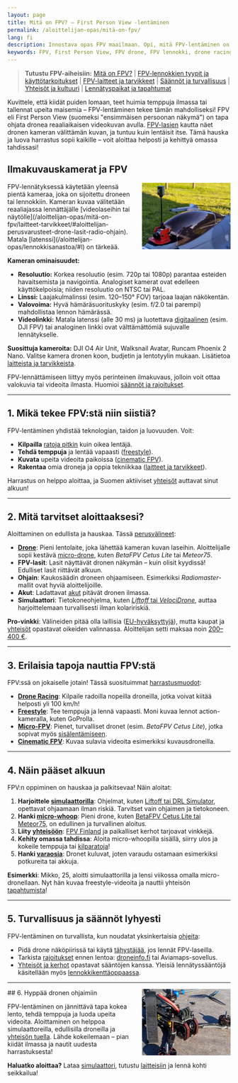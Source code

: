 ```yaml
---
layout: page
title: Mitä on FPV? – First Person View -lentäminen
permalink: /aloittelijan-opas/mitä-on-fpv/
lang: fi
description: Innostava opas FPV maailmaan. Opi, mitä FPV-lentäminen on, miten pääset alkuun, mitä harrastusmuotoja on (racing, freestyle, cinematic)
keywords: FPV, First Person View, FPV drone, FPV lennokki, drone racing, freestyle drone, cinematic FPV, micro drone, Tiny Whoop, FPV lasit, FPV simulaattori, FPV aloittaminen, FPV Suomi
---
```


> **Tutustu FPV-aiheisiin:** [Mitä on FPV?](/aloittelijan-opas/mitä-on-fpv/) | [FPV-lennokkien tyypit ja käyttötarkoitukset](/aloittelijan-opas/mitä-on-fpv/tyypit-käyttötarkoitukset/) | [FPV-laitteet ja tarvikkeet](/aloittelijan-opas/mitä-on-fpv/laitteet-tarvikkeet/) | [Säännöt ja turvallisuus](/aloittelijan-opas/mitä-on-fpv/Lainsäädäntö-turvallisuus/) | [Yhteisöt ja kultuuri](/aloittelijan-opas/mitä-on-fpv/yhteisöt-kulttuuri/) | [Lennätyspaikat ja tapahtumat](/aloittelijan-opas/mitä-on-fpv/lennätyspaikat-tapahtumat/)

Kuvittele, että kiidät puiden lomaan, teet huimia temppuja ilmassa tai tallennat upeita maisemia – FPV-lentäminen tekee tämän mahdolliseksi! FPV eli First Person View (suomeksi "ensimmäisen persoonan näkymä") on tapa ohjata dronea reaaliaikaisen videokuvan avulla. [FPV-lasien](/aloittelijan-opas/mitä-on-fpv/laitteet-tarvikkeet/#aloittelijan-perusvarusteet-drone-lasit-radio-ohjain) kautta näet dronen kameran välittämän kuvan, ja tuntuu kuin lentäisit itse. Tämä hauska ja luova harrastus sopii kaikille – voit aloittaa helposti ja kehittyä omassa tahdissasi!

## Ilmakuvauskamerat ja FPV

<a href="/images/lennokkikuvia/FPV%20lennokki.jpg">
    <img src="/images/FPV-lennokki-pieni.png" alt="FPV-lennokki" style="float: right; width: 200px; margin-left: 15px;" />
</a>
FPV-lennätyksessä käytetään yleensä pientä kameraa, joka on sijoitettu droneen tai lennokkiin. Kameran kuvaa välitetään reaaliajassa lennättäjälle [videolaseihin tai näytölle](/aloittelijan-opas/mitä-on-fpv/laitteet-tarvikkeet/#aloittelijan-perusvarusteet-drone-lasit-radio-ohjain). Matala [latenssi](/aloittelijan-opas/lennokkisanastoa/#l) on tärkeää.

**Kameran ominaisuudet:**

- **Resoluutio:** Korkea resoluutio (esim. 720p tai 1080p) parantaa esteiden havaitsemista ja navigointia. Analogiset kamerat ovat edelleen käyttökelpoisia; niiden resoluutio on NTSC tai PAL.
- **Linssi:** Laajakulmalinssi (esim. 120–150° FOV) tarjoaa laajan näkökentän.
- **Valovoima:** Hyvä hämäräsuorituskyky (esim. f/2.0 tai parempi) mahdollistaa lennon hämärässä.
- **Videolinkki:** Matala latenssi (alle 30 ms) ja luotettava [digitaalinen](/aloittelijan-opas/mitä-on-fpv/Lainsäädäntö-turvallisuus/#taajuudet-ja-lähetystehot-mitä-suomessa-saa-käyttää) (esim. DJI FPV) tai analoginen linkki ovat välttämättömiä sujuvalle lennätykselle.

**Suosittuja kameroita:** DJI O4 Air Unit, Walksnail Avatar, Runcam Phoenix 2 Nano.
Valitse kamera dronen koon, budjetin ja lentotyylin mukaan. Lisätietoa [laitteista ja tarvikkeista](/aloittelijan-opas/mitä-on-fpv/laitteet-tarvikkeet/).

FPV-lennättämiseen liittyy myös perinteinen ilmakuvaus, jolloin voit ottaa valokuvia tai videoita ilmasta. Huomioi [säännöt ja rajoitukset](/aloittelijan-opas/mitä-on-fpv/Lainsäädäntö-turvallisuus/).

---

## 1. Mikä tekee FPV:stä niin siistiä?

FPV-lentäminen yhdistää teknologian, taidon ja luovuuden. Voit:

- **Kilpailla** [ratoja pitkin](/aloittelijan-opas/mitä-on-fpv/tyypit-käyttötarkoitukset/#fpv-kilpalennokit-ja-racing-dronet-suomessa) kuin oikea lentäjä.
- **Tehdä temppuja** ja lentää vapaasti ([freestyle](/aloittelijan-opas/mitä-on-fpv/tyypit-käyttötarkoitukset/#freestyle-dronet-ja-niiden-suosio-suomalaisten-harrastajien-keskuudessa)).
- **Kuvata** upeita videoita paikoissa ([cinematic FPV](/aloittelijan-opas/mitä-on-fpv/tyypit-käyttötarkoitukset/#cinematic-fpv-ja-ilmakuvaus-suomessa)).
- **Rakentaa** omia droneja ja oppia tekniikkaa ([laitteet ja tarvikkeet](/aloittelijan-opas/mitä-on-fpv/laitteet-tarvikkeet/#työkalut-ja-varaosat-mitä-tarvitset-ja-mistä-hankit)).

Harrastus on helppo aloittaa, ja Suomen aktiiviset [yhteisöt](/aloittelijan-opas/mitä-on-fpv/yhteisöt-kulttuuri/) auttavat sinut alkuun!

---

## 2. Mitä tarvitset aloittaaksesi?

Aloittaminen on edullista ja hauskaa. Tässä [perusvälineet](/aloittelijan-opas/mitä-on-fpv/laitteet-tarvikkeet/#aloittelijan-perusvarusteet-drone-lasit-radio-ohjain):

- [**Drone**](/aloittelijan-opas/lennokkityypit/#multikopterit-dronet): Pieni lentolaite, joka lähettää kameran kuvan laseihin. Aloittelijalle sopii kestävä [micro-drone](/aloittelijan-opas/mitä-on-fpv/tyypit-käyttötarkoitukset/#micro-whoop-ja-sisälennätys-suomen-olosuhteissa), kuten *BetaFPV Cetus Lite* tai *Meteor75*.
- **FPV-lasit**: Lasit näyttävät dronen näkymän – kuin olisit kyydissä! Edulliset lasit riittävät alkuun.
- **Ohjain**: Kaukosäädin droneen ohjaamiseen. Esimerkiksi *Radiomaster*-mallit ovat hyviä aloittelijoille.
- **Akut**: Ladattavat [akut](/aloittelijan-opas/mitä-on-fpv/laitteet-tarvikkeet/#akut-ja-niiden-käsittely-suomen-olosuhteissa) pitävät dronen ilmassa.
- **Simulaattori**: Tietokoneohjelma, kuten [*Liftoff* tai *VelociDrone*](/aloittelijan-opas/mitä-on-fpv/laitteet-tarvikkeet/#simulaattorit-harjoittelun-apuna), auttaa harjoittelemaan turvallisesti ilman kolaririskiä.

**Pro-vinkki**: Välineiden pitää olla laillisia ([EU-hyväksyttyjä](/aloittelijan-opas/mitä-on-fpv/Lainsäädäntö-turvallisuus/#eu-dronesäännöt-ja-niiden-soveltaminen-suomessa)), mutta kaupat ja [yhteisöt](/aloittelijan-opas/mitä-on-fpv/yhteisöt-kulttuuri/) opastavat oikeiden valinnassa. Aloittelijan setti maksaa noin [200–400 €](/aloittelijan-opas/mitä-on-fpv/laitteet-tarvikkeet/#hintavertailu-ja-budjettivinkit-suomalaiselle-harrastajalle).

---

## 3. Erilaisia tapoja nauttia FPV:stä

FPV:ssä on jokaiselle jotain! Tässä suosituimmat [harrastusmuodot](/aloittelijan-opas/mitä-on-fpv/tyypit-käyttötarkoitukset/):

- **[Drone Racing](/aloittelijan-opas/mitä-on-fpv/tyypit-käyttötarkoitukset/#fpv-kilpalennokit-ja-racing-dronet-suomessa)**: Kilpaile radoilla nopeilla droneilla, jotka voivat kiitää helposti yli 100 km/h!
- **[Freestyle](/aloittelijan-opas/mitä-on-fpv/tyypit-käyttötarkoitukset/#freestyle-dronet-ja-niiden-suosio-suomalaisten-harrastajien-keskuudessa)**: Tee temppuja ja lennä vapaasti. Moni kuvaa lennot action-kameralla, kuten GoProlla.
- **[Micro-FPV](/aloittelijan-opas/mitä-on-fpv/tyypit-käyttötarkoitukset/#micro-whoop-ja-sisälennätys-suomen-olosuhteissa)**: Pienet, turvalliset dronet (esim. *BetaFPV Cetus Lite*), jotka sopivat myös [sisälentämiseen](/aloittelijan-opas/mitä-on-fpv/lennätyspaikat-tapahtumat/#sisälennätyspaikat-ja-mahdollisuudet-suomessa).
- **[Cinematic FPV](/aloittelijan-opas/mitä-on-fpv/tyypit-käyttötarkoitukset/#cinematic-fpv-ja-ilmakuvaus-suomessa)**: Kuvaa sulavia videoita esimerkiksi kuvausdroneilla.

---

## 4. Näin pääset alkuun

FPV:n oppiminen on hauskaa ja palkitsevaa! Näin aloitat:

1. **Harjoittele [simulaattorilla](/aloittelijan-opas/mitä-on-fpv/laitteet-tarvikkeet/#simulaattorit-harjoittelun-apuna)**: Ohjelmat, kuten [Liftoff tai DRL Simulator](/aloittelijan-opas/lennokkisimulaattorit/#2-simulaattorien-vertailu), opettavat ohjaamaan ilman riskiä. Tarvitset vain ohjaimen ja tietokoneen.
2. **Hanki [micro-whoop](/aloittelijan-opas/mitä-on-fpv/tyypit-käyttötarkoitukset/#micro-whoop-ja-sisälennätys-suomen-olosuhteissa)**: Pieni drone, kuten [BetaFPV Cetus Lite tai Meteor75](/aloittelijan-opas/mitä-on-fpv/laitteet-tarvikkeet/#aloittelijan-perusvarusteet-drone-lasit-radio-ohjain), on edullinen ja turvallinen aloitus.
3. **Liity [yhteisöön](/aloittelijan-opas/mitä-on-fpv/yhteisöt-kulttuuri/#aloittelijan-opas-yhteisöön-liittymiseen)**: [FPV Finland](https://fpvfinland.fi) ja paikalliset kerhot tarjoavat vinkkejä.
4. **Kehity omassa tahdissa**: Aloita micro-whoopilla sisällä, siirry ulos ja kokeile temppuja tai [kilparatoja](/aloittelijan-opas/mitä-on-fpv/lennätyspaikat-tapahtumat/#viralliset-lennokkikentät-ja-fpv-radat-eri-puolilla-suomea)!
5. **Hanki [varaosia](/aloittelijan-opas/mitä-on-fpv/laitteet-tarvikkeet/#työkalut-ja-varaosat-mitä-tarvitset-ja-mistä-hankit)**: Dronet kuluvat, joten varaudu ostamaan esimerkiksi potkureita tai akkuja.

**Esimerkki**: Mikko, 25, aloitti simulaattorilla ja lensi viikossa omalla micro-dronellaan. Nyt hän kuvaa freestyle-videoita ja nauttii yhteisön [tapahtumista](/aloittelijan-opas/mitä-on-fpv/lennätyspaikat-tapahtumat/)!

---

## 5. Turvallisuus ja säännöt lyhyesti

FPV-lentäminen on turvallista, kun noudatat yksinkertaisia [ohjeita](/aloittelijan-opas/mitä-on-fpv/Lainsäädäntö-turvallisuus/):

- Pidä drone näköpiirissä tai käytä [tähystäjää](/aloittelijan-opas/mitä-on-fpv/Lainsäädäntö-turvallisuus/#turvallisuuskäytännöt-ja-avustajan-käyttö-fpv-lennätyksessä), jos lennät FPV-laseilla.
- Tarkista [rajoitukset](/aloittelijan-opas/mitä-on-fpv/Lainsäädäntö-turvallisuus/#lennätysrajoitukset-ja-alueet-suomessa) ennen lentoa: [droneinfo.fi](https://www.droneinfo.fi) tai Aviamaps-sovellus.
- [Yhteisöt ja kerhot](/aloittelijan-opas/mitä-on-fpv/yhteisöt-kulttuuri/) opastavat sääntöjen kanssa. Yleisiä lennätyssääntöjä käsitellään myös [lennokkikenttäoppaassa](/aloittelijan-opas/lennokkikentat-aloittelijalle/#lennätysluvat-ja-määräykset).

---
<a href="/images/FPV-drone.jpg">
    <img src="/images/FPV-drone-pieni.jpg" alt="FPV-drone" style="float: right; width: 200px; margin-left: 15px;" />
</a>
## 6. Hyppää dronen ohjaimiin

FPV-lentäminen on jännittävä tapa kokea lento, tehdä temppuja ja luoda upeita videoita. Aloittaminen on helppoa simulaattoreilla, edullisilla droneilla ja [yhteisön tuella](/aloittelijan-opas/mitä-on-fpv/yhteisöt-kulttuuri/). Lähde kokeilemaan – pian kiidät ilmassa ja nautit uudesta harrastuksesta!

**Haluatko aloittaa?** Lataa [simulaattori](/aloittelijan-opas/lennokkisimulaattorit/), tutustu [laitteisiin](/aloittelijan-opas/mitä-on-fpv/laitteet-tarvikkeet/) ja lennä kohti seikkailua!
